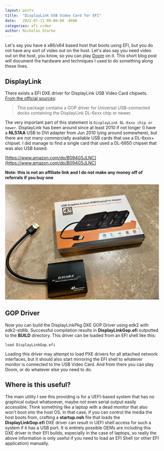 ```yaml
---
layout: posts
title:  "DisplayLink USB Video Card for EFI"
date:   2022-07-11 00:00:00 -0600
categories: efi video
author: Nicholas Starke
---
```


Let's say you have a x86/x64 based host that boots using EFI, but you do not have any sort of video out on the host.  Let's also say you need video out on the host, you know, so you can play [Doom](https://github.com/Cacodemon345/uefidoom) on it. This short blog post will document the hardware and techniques I used to do something along these lines.

## DisplayLink

There exists a EFI DXE driver for DisplayLink USB Video Card chipsets.  [From the official sources](https://github.com/tianocore/edk2-platforms/tree/master/Drivers/DisplayLink/DisplayLinkPkg):

>This package contains a GOP driver for Universal USB-connected docks containing the DisplayLink DL-6xxx chip or newer.

The very important part of this statement is `DisplayLink DL-6xxx chip or newer`.  DisplayLink has been around since at least 2010 if not longer (I have a **NL57AA** USB to DVI adapter from Jun 2010 lying around somewhere), but there are not many commercially available USB cards that use a DL-6xxx+ chipset.  I did manage to find a single card that used a DL-6950 chipset that was also USB based:

[https://www.amazon.com/dp/B094G5JLNC](https://www.amazon.com/dp/B094G5JLNC) 

**Note: this is not an affiliate link and I do not make any money off of referrals if you buy one**

![DisplayLink USB Video Card](/images/07112022/usb-video-card.jpeg "DisplayLink USB Video Card")

## GOP Driver

Now you can build the DisplayLinkPkg DXE GOP Driver using edk2 with edk2-stdlib.  Successful compilation results in **DisplayLinkGop.efi** outputted to the **BUILD** directory.  This driver can be loaded from an EFI shell like this:

```
load DisplayLinkGop.efi
```

Loading this driver may attempt to load PXE drivers for all attached network interfaces, but it should also start mirroring the EFI shell to whatever monitor is connected to the USB Video Card.  And from there you can play Doom, or do whatever else you need to do.

## Where is this useful?

The main utility I see this providing is for a UEFI-based system that has no graphical output whatsoever, maybe not even serial output easily accessible.  Think something like a laptop with a dead monitor that also won't boot into the host OS.  In that case, if you can control the media the host boots from, crafting a **startup.nsh** file that loads the **DisplayLinkGop.efi** DXE driver can result in UEFI shell access for such a system if it has a USB port. It is entirely possible OEMs are including this DXE driver in their EFI builds, especially in the case of laptops, so really the above information is only useful if you need to load an EFI Shell (or other EFI application) manually.  